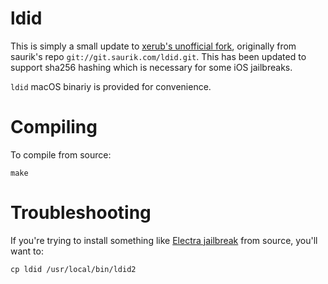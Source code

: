 # ldid

This is simply a small update to [xerub's unofficial fork](https://github.com/xerub/ldid), originally from saurik's repo `git://git.saurik.com/ldid.git`. This has been updated to support sha256 hashing which is necessary for some iOS jailbreaks.

`ldid` macOS binariy is provided for convenience.

# Compiling

To compile from source:
```
make
```

# Troubleshooting

If you're trying to install something like [Electra jailbreak](https://github.com/coolstar/electra) from source, you'll want to:
```
cp ldid /usr/local/bin/ldid2
```
